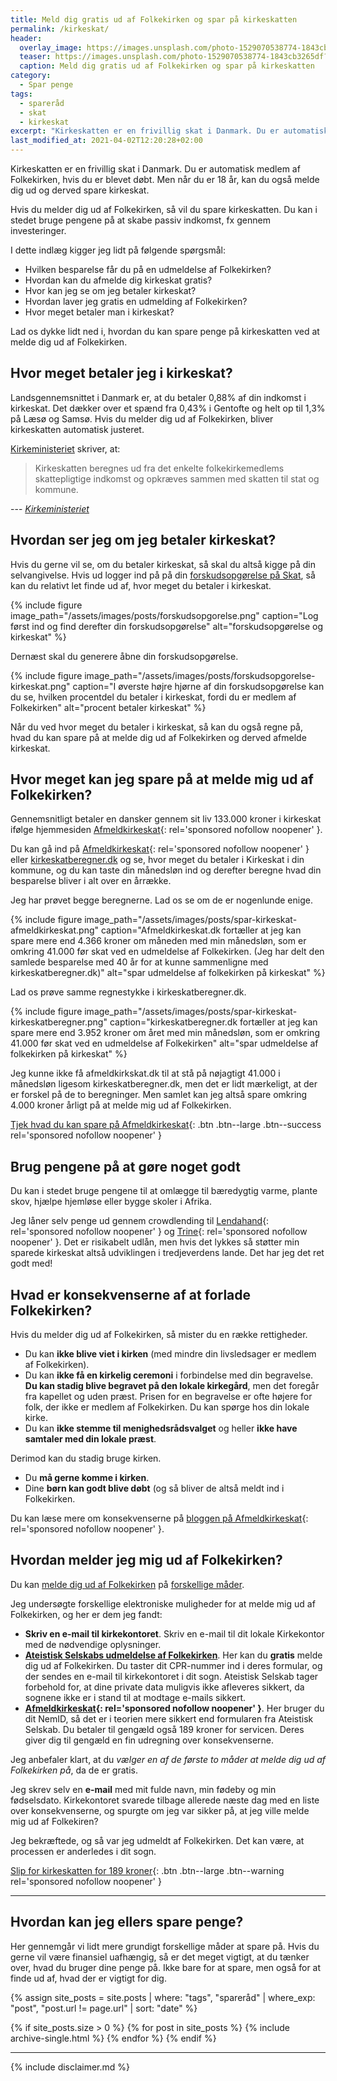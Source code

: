 ```yaml
---
title: Meld dig gratis ud af Folkekirken og spar på kirkeskatten
permalink: /kirkeskat/
header:
  overlay_image: https://images.unsplash.com/photo-1529070538774-1843cb3265df?ixid=MXwxMjA3fDB8MHxwaG90by1wYWdlfHx8fGVufDB8fHw%3D&ixlib=rb-1.2.1&auto=format&fit=crop&w=1900&q=80
  teaser: https://images.unsplash.com/photo-1529070538774-1843cb3265df?ixid=MXwxMjA3fDB8MHxwaG90by1wYWdlfHx8fGVufDB8fHw%3D&ixlib=rb-1.2.1&auto=format&fit=crop&w=400&q=80
  caption: Meld dig gratis ud af Folkekirken og spar på kirkeskatten
category:
  - Spar penge
tags:
  - spareråd
  - skat
  - kirkeskat
excerpt: "Kirkeskatten er en frivillig skat i Danmark. Du er automatisk medlem af Folkekirken, hvis du er blevet døbt. Men når du er 18 år, kan du også melde dig ud."
last_modified_at: 2021-04-02T12:20:28+02:00
---
```

Kirkeskatten er en frivillig skat i Danmark. Du er automatisk medlem af Folkekirken, hvis du er blevet døbt. Men når du er 18 år, kan du også melde dig ud og derved spare kirkeskat. 

Hvis du melder dig ud af Folkekirken, så vil du spare kirkeskatten. Du kan i stedet bruge pengene på at skabe passiv indkomst, fx gennem investeringer.

I dette indlæg kigger jeg lidt på følgende spørgsmål:

- Hvilken besparelse får du på en udmeldelse af Folkekirken?
- Hvordan kan du afmelde dig kirkeskat gratis?
- Hvor kan jeg se om jeg betaler kirkeskat?
- Hvordan laver jeg gratis en udmelding af Folkekirken?
- Hvor meget betaler man i kirkeskat?

Lad os dykke lidt ned i, hvordan du kan spare penge på kirkeskatten ved at melde dig ud af Folkekirken.

## Hvor meget betaler jeg i kirkeskat?

Landsgennemsnittet i Danmark er, at du betaler 0,88% af din indkomst i kirkeskat. Det dækker over et spænd fra 0,43% i Gentofte og helt op til 1,3% på Læsø og Samsø. Hvis du melder dig ud af Folkekirken, bliver kirkeskatten automatisk justeret.

[Kirkeministeriet](https://www.km.dk/folkekirken/oekonomi/kirkeskat) skriver, at:

> Kirkeskatten beregnes ud fra det enkelte folkekirkemedlems skattepligtige indkomst og opkræves sammen med skatten til stat og kommune.

--- <cite>[Kirkeministeriet](https://www.km.dk/folkekirken/oekonomi/kirkeskat)</cite>

## Hvordan ser jeg om jeg betaler kirkeskat?

Hvis du gerne vil se, om du betaler kirkeskat, så skal du altså kigge på din selvangivelse.
Hvis ud logger ind på på din [forskudsopgørelse på Skat](https://skat.dk/skat.aspx?oid=2234502), så kan du relativt let finde ud af, hvor meget du betaler i kirkeskat.

{% include figure image_path="/assets/images/posts/forskudsopgorelse.png" caption="Log først ind og find derefter din forskudsopgørelse" alt="forskudsopgørelse og kirkeskat" %}

Dernæst skal du generere åbne din forskudsopgørelse.

{% include figure image_path="/assets/images/posts/forskudsopgorelse-kirkeskat.png" caption="I øverste højre hjørne af din forskudsopgørelse kan du se, hvilken procentdel du betaler i kirkeskat, fordi du er medlem af Folkekirken" alt="procent betaler kirkeskat" %}

Når du ved hvor meget du betaler i kirkeskat, så kan du også regne på, hvad du kan spare på at melde dig ud af Folkekirken og derved afmelde kirkeskat.

## Hvor meget kan jeg spare på at melde mig ud af Folkekirken?

Gennemsnitligt betaler en dansker gennem sit liv 133.000 kroner i kirkeskat ifølge hjemmesiden [Afmeldkirkeskat](/go/afmeldkirkeskat/){: rel='sponsored nofollow noopener' }.

Du kan gå ind på [Afmeldkirkeskat](/go/afmeldkirkeskat/){: rel='sponsored nofollow noopener' } eller [kirkeskatberegner.dk](https://www.kirkeskatberegner.dk/) og se, hvor meget du betaler i Kirkeskat i din kommune, og du kan taste din månedsløn ind og derefter beregne hvad din besparelse bliver i alt over en årrække.

Jeg har prøvet begge beregnerne. Lad os se om de er nogenlunde enige.

{% include figure image_path="/assets/images/posts/spar-kirkeskat-afmeldkirkeskat.png" caption="Afmeldkirkeskat.dk fortæller at jeg kan spare mere end 4.366 kroner om måneden med min månedsløn, som er omkring 41.000 før skat ved en udmeldelse af Folkekirken. (Jeg har delt den samlede besparelse med 40 år for at kunne sammenligne med kirkeskatberegner.dk)" alt="spar udmeldelse af folkekirken på kirkeskat" %}

Lad os prøve samme regnestykke i kirkeskatberegner.dk.

{% include figure image_path="/assets/images/posts/spar-kirkeskat-kirkeskatberegner.png" caption="kirkeskatberegner.dk fortæller at jeg kan spare mere end 3.952 kroner om året med min månedsløn, som er omkring 41.000 før skat ved en udmeldelse af Folkekirken" alt="spar udmeldelse af folkekirken på kirkeskat" %}

Jeg kunne ikke få afmeldkirkskat.dk til at stå på nøjagtigt 41.000 i månedsløn ligesom kirkeskatberegner.dk, men det er lidt mærkeligt, at der er forskel på de to beregninger. Men samlet kan jeg altså spare omkring 4.000 kroner årligt på at melde mig ud af Folkekirken.

[Tjek hvad du kan spare på Afmeldkirkeskat](/go/afmeldkirkeskat/){: .btn .btn--large .btn--success rel='sponsored nofollow noopener' }

## Brug pengene på at gøre noget godt

Du kan i stedet bruge pengene til at omlægge til bæredygtig varme, plante skov, hjælpe hjemløse eller bygge skoler i Afrika.

Jeg låner selv penge ud gennem crowdlending til [Lendahand](/go/lendahand/){: rel='sponsored nofollow noopener' } og [Trine](/go/trine/){: rel='sponsored nofollow noopener' }. Det er risikabelt udlån, men hvis det lykkes så støtter min sparede kirkeskat altså udviklingen i tredjeverdens lande. Det har jeg det ret godt med!

## Hvad er konsekvenserne af at forlade Folkekirken?

Hvis du melder dig ud af Folkekirken, så mister du en række rettigheder.

* Du kan **ikke blive viet i kirken** (med mindre din livsledsager er medlem af Folkekirken).
* Du kan **ikke få en kirkelig ceremoni** i forbindelse med din begravelse. **Du kan stadig blive begravet på den lokale kirkegård**, men det foregår fra kapellet og uden præst. Prisen for en begravelse er ofte højere for folk, der ikke er medlem af Folkekirken. Du kan spørge hos din lokale kirke.
* Du kan **ikke stemme til menighedsrådsvalget** og heller **ikke have samtaler med din lokale præst**.

Derimod kan du stadig bruge kirken.

* Du **må gerne komme i kirken**.
* Dine **børn kan godt blive døbt** (og så bliver de altså meldt ind i Folkekirken.

Du kan læse mere om konsekvenserne på [bloggen på Afmeldkirkeskat](/go/afmeldkirkeskat/){: rel='sponsored nofollow noopener' }.

## Hvordan melder jeg mig ud af Folkekirken?

Du kan [melde dig ud af Folkekirken](https://www.borger.dk/samfund-og-rettigheder/Medlemskab-af-folkekirken) på [forskellige måder](https://www.folkekirken.dk/om-folkekirken/medlemskab).

Jeg undersøgte forskellige elektroniske muligheder for at melde mig ud af Folkekirken, og her er dem jeg fandt:

* **Skriv en e-mail til kirkekontoret**. Skriv en e-mail til dit lokale Kirkekontor med de nødvendige oplysninger.
* **[Ateistisk Selskabs udmeldelse af Folkekirken](https://udmeldelsefolkekirken.dk/)**. Her kan du **gratis** melde dig ud af Folkekirken. Du taster dit CPR-nummer ind i deres formular, og der sendes en e-mail til kirkekontoret i dit sogn. Ateistisk Selskab tager forbehold for, at dine private data muligvis ikke afleveres sikkert, da sognene ikke er i stand til at modtage e-mails sikkert.
* **[Afmeldkirkeskat](/go/afmeldkirkeskat/){: rel='sponsored nofollow noopener' }**. Her bruger du dit NemID, så det er i teorien mere sikkert end formularen fra Ateistisk Selskab. Du betaler til gengæld også 189 kroner for servicen. Deres giver dig til gengæld en fin udregning over konsekvenserne.

Jeg anbefaler klart, at du *vælger en af de første to måder at melde dig ud af Folkekirken på*, da de er gratis.

Jeg skrev selv en **e-mail** med mit fulde navn, min fødeby og min fødselsdato. Kirkekontoret svarede tilbage allerede næste dag med en liste over konsekvenserne, og spurgte om jeg var sikker på, at jeg ville melde mig ud af Folkekiren?

Jeg bekræftede, og så var jeg udmeldt af Folkekirken. Det kan være, at processen er anderledes i dit sogn.

[Slip for kirkeskatten for 189 kroner](/go/afmeldkirkeskat/){: .btn .btn--large .btn--warning rel='sponsored nofollow noopener' }

***

## Hvordan kan jeg ellers spare penge?

Her gennemgår vi lidt mere grundigt forskellige måder at spare på. Hvis du gerne vil være finansiel uafhængig, så er det meget vigtigt, at du tænker over, hvad du bruger dine penge på. Ikke bare for at spare, men også for at finde ud af, hvad der er vigtigt for dig.

{% assign site_posts = site.posts | where: "tags", "spareråd" | where_exp: "post", "post.url != page.url" | sort: "date" %}

{% if site_posts.size > 0 %}
  {% for post in site_posts %}
    {% include archive-single.html %}
  {% endfor %}
{% endif %}

***

{% include disclaimer.md %}
